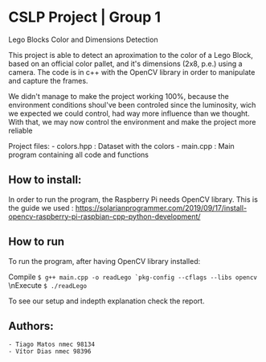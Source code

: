 # CSLP Project | Group 1

Lego Blocks Color and Dimensions Detection

This project is able to detect an aproximation to the color of a Lego Block, based on an official color pallet, and it's dimensions (2x8, p.e.) using a camera.
The code is in c++ with the OpenCV library in order to manipulate and capture the frames.

We didn't manage to make the project working 100%, because the environment conditions shoul've been controled since the luminosity, wich we expected we could control, had way more influence than we thought.
With that, we may now control the environment and make the project more reliable

Project files:
    - colors.hpp : Dataset with the colors
    - main.cpp  : Main program containing all code and functions


## How to install:

In order to run the program, the Raspberry Pi needs OpenCV library.
This is the guide we used : https://solarianprogrammer.com/2019/09/17/install-opencv-raspberry-pi-raspbian-cpp-python-development/

## How to run
To run the program, after having OpenCV library installed:
 
Compile
    ```
    $ g++ main.cpp -o readLego `pkg-config --cflags --libs opencv
    ```
\nExecute
    ```
    $ ./readLego
    ```

To see our setup and indepth explanation check the report.


## Authors:
    - Tiago Matos nmec 98134
    - Vítor Dias nmec 98396
